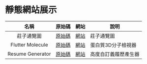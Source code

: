 # 靜態網站展示

名稱 | 原始碼 | 網站 | 說明
:---: | :---: | :---: | ---
莊子通覽圖 | [原始碼](https://github.com/ConnectionOuOb/Zhuangzi_Overview) | [網站](https://connectionouob.github.io/zhuangzi/) | 莊子通覽圖
Flutter Molecule | [原始碼](https://github.com/ConnectionOuOb/FlutterMol) | [網站](https://connectionouob.github.io/FlutterMol/) | 蛋白質3D分子檢視器
Resume Generator | [原始碼](https://github.com/ConnectionOuOb/Resume_Generator) | [網站](https://connectionouob.github.io/resume-generator/) | 高度自訂義履歷產生器
